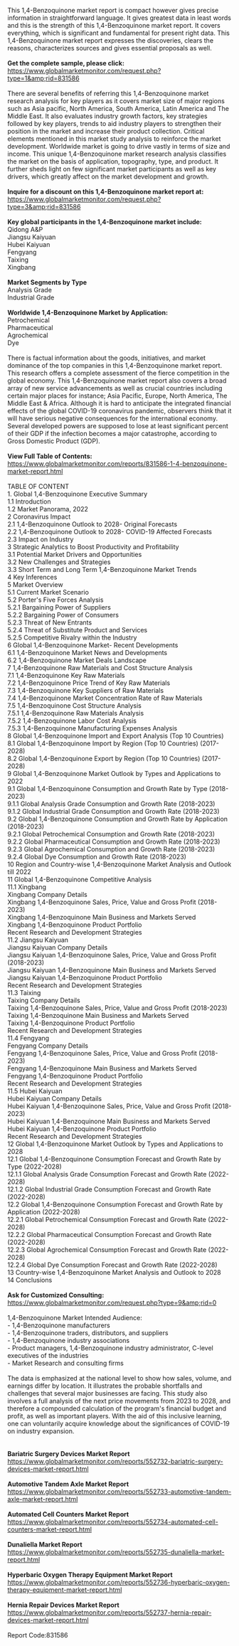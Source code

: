This 1,4-Benzoquinone market report is compact however gives precise information in straightforward language. It gives greatest data in least words and this is the strength of this 1,4-Benzoquinone market report. It covers everything, which is significant and fundamental for present right data. This 1,4-Benzoquinone market report expresses the discoveries, clears the reasons, characterizes sources and gives essential proposals as well.<br /><br /><strong>Get the complete sample, please click:</strong><br /><a href="https://www.globalmarketmonitor.com/request.php?type=1&amp;rid=831586">https://www.globalmarketmonitor.com/request.php?type=1&amp;rid=831586</a><br /><br />There are several benefits of referring this 1,4-Benzoquinone market research analysis for key players as it covers market size of major regions such as Asia pacific, North America, South America, Latin America and The Middle East. It also evaluates industry growth factors, key strategies followed by key players, trends to aid industry players to strengthen their position in the market and increase their product collection. Critical elements mentioned in this market study analysis to reinforce the market development. Worldwide market is going to drive vastly in terms of size and income. This unique 1,4-Benzoquinone market research analysis classifies the market on the basis of application, topography, type, and product. It further sheds light on few significant market participants as well as key drivers, which greatly affect on the market development and growth.<br /><br /><strong>Inquire for a discount on this 1,4-Benzoquinone market report at:</strong><br /><a href="https://www.globalmarketmonitor.com/request.php?type=3&amp;rid=831586">https://www.globalmarketmonitor.com/request.php?type=3&amp;rid=831586</a><br /><br /><strong>Key global participants in the 1,4-Benzoquinone market include:</strong><br /> Qidong A&amp;P <br />Jiangsu Kaiyuan <br />Hubei Kaiyuan <br />Fengyang <br />Taixing <br />Xingbang <br /><br /><strong>Market Segments by Type</strong><br />Analysis Grade <br />Industrial Grade <br /><br /><strong>Worldwide 1,4-Benzoquinone Market by Application:</strong><br />Petrochemical <br />Pharmaceutical <br />Agrochemical <br />Dye <br /><br />There is factual information about the goods, initiatives, and market dominance of the top companies in this 1,4-Benzoquinone market report. This research offers a complete assessment of the fierce competition in the global economy. This 1,4-Benzoquinone market report also covers a broad array of new service advancements as well as crucial countries including certain major places for instance; Asia Pacific, Europe, North America, The Middle East &amp; Africa. Although it is hard to anticipate the integrated financial effects of the global COVID-19 coronavirus pandemic, observers think that it will have serious negative consequences for the international economy. Several developed powers are supposed to lose at least significant percent of their GDP if the infection becomes a major catastrophe, according to Gross Domestic Product (GDP).<br /><br /><strong>View Full Table of Contents:</strong><br /><a href="https://www.globalmarketmonitor.com/reports/831586-1-4-benzoquinone-market-report.html">https://www.globalmarketmonitor.com/reports/831586-1-4-benzoquinone-market-report.html</a><br /><br />TABLE OF CONTENT<br />1. Global 1,4-Benzoquinone Executive Summary<br />1.1 Introduction<br />1.2 Market Panorama, 2022<br />2 Coronavirus Impact<br />2.1 1,4-Benzoquinone Outlook to 2028- Original Forecasts<br />2.2 1,4-Benzoquinone Outlook to 2028- COVID-19 Affected Forecasts<br />2.3 Impact on Industry<br />3 Strategic Analytics to Boost Productivity and Profitability<br />3.1 Potential Market Drivers and Opportunities<br />3.2 New Challenges and Strategies<br />3.3 Short Term and Long Term 1,4-Benzoquinone Market Trends<br />4 Key Inferences<br />5 Market Overview<br />5.1 Current Market Scenario<br />5.2 Porter's Five Forces Analysis<br />5.2.1 Bargaining Power of Suppliers<br />5.2.2 Bargaining Power of Consumers<br />5.2.3 Threat of New Entrants<br />5.2.4 Threat of Substitute Product and Services<br />5.2.5 Competitive Rivalry within the Industry<br />6 Global 1,4-Benzoquinone Market- Recent Developments<br />6.1 1,4-Benzoquinone Market News and Developments<br />6.2 1,4-Benzoquinone Market Deals Landscape<br />7 1,4-Benzoquinone Raw Materials and Cost Structure Analysis<br />7.1 1,4-Benzoquinone Key Raw Materials<br />7.2 1,4-Benzoquinone Price Trend of Key Raw Materials<br />7.3 1,4-Benzoquinone Key Suppliers of Raw Materials<br />7.4 1,4-Benzoquinone Market Concentration Rate of Raw Materials<br />7.5 1,4-Benzoquinone Cost Structure Analysis<br />7.5.1 1,4-Benzoquinone Raw Materials Analysis<br />7.5.2 1,4-Benzoquinone Labor Cost Analysis<br />7.5.3 1,4-Benzoquinone Manufacturing Expenses Analysis<br />8 Global 1,4-Benzoquinone Import and Export Analysis (Top 10 Countries)<br />8.1 Global 1,4-Benzoquinone Import by Region (Top 10 Countries) (2017-2028)<br />8.2 Global 1,4-Benzoquinone Export by Region (Top 10 Countries) (2017-2028)<br />9 Global 1,4-Benzoquinone Market Outlook by Types and Applications to 2022<br />9.1 Global 1,4-Benzoquinone Consumption and Growth Rate by Type (2018-2023)<br />9.1.1 Global Analysis Grade Consumption and Growth Rate (2018-2023)<br />9.1.2 Global Industrial Grade Consumption and Growth Rate (2018-2023)<br />9.2 Global 1,4-Benzoquinone Consumption and Growth Rate by Application (2018-2023)<br />9.2.1  Global Petrochemical Consumption and Growth Rate (2018-2023)<br />9.2.2  Global Pharmaceutical Consumption and Growth Rate (2018-2023)<br />9.2.3  Global Agrochemical Consumption and Growth Rate (2018-2023)<br />9.2.4  Global Dye Consumption and Growth Rate (2018-2023)<br />10 Region and Country-wise 1,4-Benzoquinone Market Analysis and Outlook till 2022<br />11 Global 1,4-Benzoquinone Competitive Analysis<br />11.1 Xingbang<br />Xingbang Company Details<br />Xingbang 1,4-Benzoquinone Sales, Price, Value and Gross Profit (2018-2023)<br />Xingbang 1,4-Benzoquinone Main Business and Markets Served<br />Xingbang 1,4-Benzoquinone Product Portfolio<br />Recent Research and Development Strategies<br />11.2 Jiangsu Kaiyuan<br />Jiangsu Kaiyuan Company Details<br />Jiangsu Kaiyuan 1,4-Benzoquinone Sales, Price, Value and Gross Profit (2018-2023)<br />Jiangsu Kaiyuan 1,4-Benzoquinone Main Business and Markets Served<br />Jiangsu Kaiyuan 1,4-Benzoquinone Product Portfolio<br />Recent Research and Development Strategies<br />11.3 Taixing<br />Taixing Company Details<br />Taixing 1,4-Benzoquinone Sales, Price, Value and Gross Profit (2018-2023)<br />Taixing 1,4-Benzoquinone Main Business and Markets Served<br />Taixing 1,4-Benzoquinone Product Portfolio<br />Recent Research and Development Strategies<br />11.4 Fengyang<br />Fengyang Company Details<br />Fengyang 1,4-Benzoquinone Sales, Price, Value and Gross Profit (2018-2023)<br />Fengyang 1,4-Benzoquinone Main Business and Markets Served<br />Fengyang 1,4-Benzoquinone Product Portfolio<br />Recent Research and Development Strategies<br />11.5 Hubei Kaiyuan<br />Hubei Kaiyuan Company Details<br />Hubei Kaiyuan 1,4-Benzoquinone Sales, Price, Value and Gross Profit (2018-2023)<br />Hubei Kaiyuan 1,4-Benzoquinone Main Business and Markets Served<br />Hubei Kaiyuan 1,4-Benzoquinone Product Portfolio<br />Recent Research and Development Strategies<br />12 Global 1,4-Benzoquinone Market Outlook by Types and Applications to 2028<br />12.1 Global 1,4-Benzoquinone Consumption Forecast and Growth Rate by Type (2022-2028)<br />12.1.1 Global Analysis Grade Consumption Forecast and Growth Rate (2022-2028)<br />12.1.2 Global Industrial Grade Consumption Forecast and Growth Rate (2022-2028)<br />12.2 Global 1,4-Benzoquinone Consumption Forecast and Growth Rate by Application (2022-2028)<br />12.2.1 Global Petrochemical Consumption Forecast and Growth Rate (2022-2028)<br />12.2.2 Global Pharmaceutical Consumption Forecast and Growth Rate (2022-2028)<br />12.2.3 Global Agrochemical Consumption Forecast and Growth Rate (2022-2028)<br />12.2.4 Global Dye Consumption Forecast and Growth Rate (2022-2028)<br />13 Country-wise 1,4-Benzoquinone Market Analysis and Outlook to 2028<br />14 Conclusions<br /><br /><strong>Ask for Customized Consulting:</strong><br /><a href="https://www.globalmarketmonitor.com/request.php?type=9&amp;rid=0">https://www.globalmarketmonitor.com/request.php?type=9&amp;rid=0</a><br /><br />1,4-Benzoquinone Market Intended Audience:<br />- 1,4-Benzoquinone manufacturers<br />- 1,4-Benzoquinone traders, distributors, and suppliers<br />- 1,4-Benzoquinone industry associations<br />- Product managers, 1,4-Benzoquinone industry administrator, C-level executives of the industries<br />- Market Research and consulting firms<br /><br />The data is emphasized at the national level to show how sales, volume, and earnings differ by location. It illustrates the probable shortfalls and challenges that several major businesses are facing. This study also involves a full analysis of the next price movements from 2023 to 2028, and therefore a compounded calculation of the program's financial budget and profit, as well as important players. With the aid of this inclusive learning, one can voluntarily acquire knowledge about the significances of COVID-19 on industry expansion.<br /><br /><strong><br /></strong><strong>Bariatric Surgery Devices Market Report</strong><br /><a href="https://www.globalmarketmonitor.com/reports/552732-bariatric-surgery-devices-market-report.html">https://www.globalmarketmonitor.com/reports/552732-bariatric-surgery-devices-market-report.html</a><br /><br /><strong>Automotive Tandem Axle Market Report</strong><br /><a href="https://www.globalmarketmonitor.com/reports/552733-automotive-tandem-axle-market-report.html">https://www.globalmarketmonitor.com/reports/552733-automotive-tandem-axle-market-report.html</a><br /><br /><strong>Automated Cell Counters Market Report</strong><br /><a href="https://www.globalmarketmonitor.com/reports/552734-automated-cell-counters-market-report.html">https://www.globalmarketmonitor.com/reports/552734-automated-cell-counters-market-report.html</a><br /><br /><strong>Dunaliella Market Report</strong><br /><a href="https://www.globalmarketmonitor.com/reports/552735-dunaliella-market-report.html">https://www.globalmarketmonitor.com/reports/552735-dunaliella-market-report.html</a><br /><br /><strong>Hyperbaric Oxygen Therapy Equipment Market Report</strong><br /><a href="https://www.globalmarketmonitor.com/reports/552736-hyperbaric-oxygen-therapy-equipment-market-report.html">https://www.globalmarketmonitor.com/reports/552736-hyperbaric-oxygen-therapy-equipment-market-report.html</a><br /><br /><strong>Hernia Repair Devices Market Report</strong><br /><a href="https://www.globalmarketmonitor.com/reports/552737-hernia-repair-devices-market-report.html">https://www.globalmarketmonitor.com/reports/552737-hernia-repair-devices-market-report.html</a><br /><br />Report Code:831586</p>
